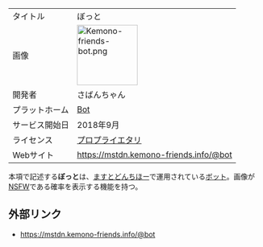 <div>

|                |                                                                                                                                                                                                                                                                                                                                                                            |
|----------------|----------------------------------------------------------------------------------------------------------------------------------------------------------------------------------------------------------------------------------------------------------------------------------------------------------------------------------------------------------------------------|
| タイトル       | ぼっと                                                                                                                                                                                                                                                                                                                                                                     |
| 画像           | [<img src="/images/thumb/3/31/Kemono-friends-bot.png/120px-Kemono-friends-bot.png" srcset="/images/thumb/3/31/Kemono-friends-bot.png/180px-Kemono-friends-bot.png 1.5x, /images/thumb/3/31/Kemono-friends-bot.png/240px-Kemono-friends-bot.png 2x" width="120" height="120" alt="Kemono-friends-bot.png" />](/%E3%83%95%E3%82%A1%E3%82%A4%E3%83%AB:Kemono-friends-bot.png) |
| 開発者         | さばんちゃん                                                                                                                                                                                                                                                                                                                                                               |
| プラットホーム | [Bot](/Bot "Bot")                                                                                                                                                                                                                                                                                                                                                          |
| サービス開始日 | 2018年9月                                                                                                                                                                                                                                                                                                                                                                  |
| ライセンス     | [プロプライエタリ](/%E3%83%97%E3%83%AD%E3%83%97%E3%83%A9%E3%82%A4%E3%82%A8%E3%82%BF%E3%83%AA "プロプライエタリ")                                                                                                                                                                                                                                                           |
| Webサイト      | <a href="https://mstdn.kemono-friends.info/@bot" rel="nofollow">https://mstdn.kemono-friends.info/@bot</a>                                                                                                                                                                                                                                                                 |

  
本項で記述する**ぼっと**は、[ますとどんちほー](/%E3%81%BE%E3%81%99%E3%81%A8%E3%81%A9%E3%82%93%E3%81%A1%E3%81%BB%E3%83%BC "ますとどんちほー")で運用されている[ボット](/Bot "Bot")。画像が[NSFW](/NSFW "NSFW")である確率を表示する機能を持つ。

## 外部リンク

-   <a href="https://mstdn.kemono-friends.info/@bot" rel="nofollow">https://mstdn.kemono-friends.info/@bot</a>

</div>
